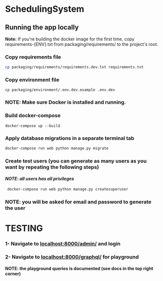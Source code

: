 # SchedulingSystem

## Running the app locally

**Note:** If you're building the docker image for the first time, copy requirements-{ENV}.txt from packaging/requirements/ to the project's root.

### Copy requirements file

```sh
cp packaging/requirements/requirements.dev.txt requirements.txt
```

### Copy environment file

```shell script
cp packaging/environment/.env.dev.example .env.dev
```

### **NOTE: Make sure Docker is installed and running.**
### Build docker-compose
```shell script
docker-compose up --build
```

### Apply database migrations in a separate terminal tab

```sh
docker-compose run web python manage.py migrate
```

### Create test users (you can generate as many users as you want by repeating the following steps)
#### _**NOTE**_: _all users has all privileges_
```sh
 docker-compose run web python manage.py createsuperuser
```
### NOTE: you will be asked for email and password to generate the user

# TESTING
### 1- Navigate to [localhost:8000/admin/](http://localhost:8000/admin/) and login
### 2- Navigate to [localhost:8000/graphql/](http://localhost:8000/graphql/) for playground
#### NOTE: the playground queries is documented (see docs in the top right corner)
 